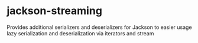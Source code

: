 # jackson-streaming
Provides additional serializers and deserializers for Jackson to easier usage lazy serialization and deserialization via iterators and stream
